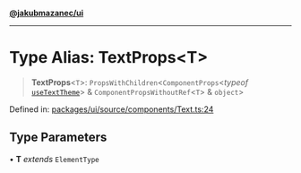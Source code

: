 [**@jakubmazanec/ui**](../README.md)

---

# Type Alias: TextProps\<T\>

> **TextProps**\<`T`\>: `PropsWithChildren`\<`ComponentProps`\<_typeof_
> [`useTextTheme`](../functions/useTextTheme.md)\> & `ComponentPropsWithoutRef`\<`T`\> & `object`\>

Defined in:
[packages/ui/source/components/Text.ts:24](https://github.com/jakubmazanec/tools/blob/adfe44f908094c1d1cdf19837842b33066bbd9d7/packages/ui/source/components/Text.ts#L24)

## Type Parameters

• **T** _extends_ `ElementType`
